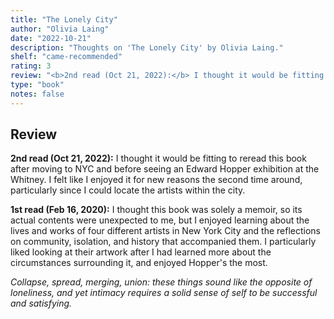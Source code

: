 ```yaml
---
title: "The Lonely City"
author: "Olivia Laing"
date: "2022-10-21"
description: "Thoughts on 'The Lonely City' by Olivia Laing."
shelf: "came-recommended"
rating: 3
review: "<b>2nd read (Oct 21, 2022):</b> I thought it would be fitting to reread this book after moving to NYC and before seeing an Edward Hopper exhibition at the Whitney. I felt like I enjoyed it for new reasons the second time around, particularly since I could locate the artists within the city.<br/><br/><b>1st read (Feb 16, 2020):</b> I thought this book was solely a memoir, so its actual contents were unexpected to me, but I enjoyed learning about the lives and works of four different artists in New York City and the reflections on community, isolation, and history that accompanied them. I particularly liked looking at their artwork after I had learned more about the circumstances surrounding it, and enjoyed Hopper's the most.<br/><br/><i>Collapse, spread, merging, union: these things sound like the opposite of loneliness, and yet intimacy requires a solid sense of self to be successful and satisfying.</i>"
type: "book"
notes: false
---
```


## Review

**2nd read (Oct 21, 2022):** I thought it would be fitting to reread this book after moving to NYC and before seeing an Edward Hopper exhibition at the Whitney. I felt like I enjoyed it for new reasons the second time around, particularly since I could locate the artists within the city.

**1st read (Feb 16, 2020):** I thought this book was solely a memoir, so its actual contents were unexpected to me, but I enjoyed learning about the lives and works of four different artists in New York City and the reflections on community, isolation, and history that accompanied them. I particularly liked looking at their artwork after I had learned more about the circumstances surrounding it, and enjoyed Hopper's the most.

_Collapse, spread, merging, union: these things sound like the opposite of loneliness, and yet intimacy requires a solid sense of self to be successful and satisfying._
